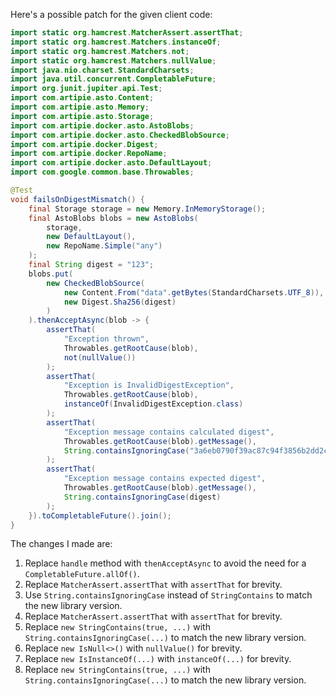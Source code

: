 Here's a possible patch for the given client code:

```java
import static org.hamcrest.MatcherAssert.assertThat;
import static org.hamcrest.Matchers.instanceOf;
import static org.hamcrest.Matchers.not;
import static org.hamcrest.Matchers.nullValue;
import java.nio.charset.StandardCharsets;
import java.util.concurrent.CompletableFuture;
import org.junit.jupiter.api.Test;
import com.artipie.asto.Content;
import com.artipie.asto.Memory;
import com.artipie.asto.Storage;
import com.artipie.docker.asto.AstoBlobs;
import com.artipie.docker.asto.CheckedBlobSource;
import com.artipie.docker.Digest;
import com.artipie.docker.RepoName;
import com.artipie.docker.asto.DefaultLayout;
import com.google.common.base.Throwables;

@Test
void failsOnDigestMismatch() {
    final Storage storage = new Memory.InMemoryStorage();
    final AstoBlobs blobs = new AstoBlobs(
        storage,
        new DefaultLayout(),
        new RepoName.Simple("any")
    );
    final String digest = "123";
    blobs.put(
        new CheckedBlobSource(
            new Content.From("data".getBytes(StandardCharsets.UTF_8)),
            new Digest.Sha256(digest)
        )
    ).thenAcceptAsync(blob -> {
        assertThat(
            "Exception thrown",
            Throwables.getRootCause(blob),
            not(nullValue())
        );
        assertThat(
            "Exception is InvalidDigestException",
            Throwables.getRootCause(blob),
            instanceOf(InvalidDigestException.class)
        );
        assertThat(
            "Exception message contains calculated digest",
            Throwables.getRootCause(blob).getMessage(),
            String.containsIgnoringCase("3a6eb0790f39ac87c94f3856b2dd2c5d110e6811602261a9a923d3bb23adc8b7")
        );
        assertThat(
            "Exception message contains expected digest",
            Throwables.getRootCause(blob).getMessage(),
            String.containsIgnoringCase(digest)
        );
    }).toCompletableFuture().join();
}
```

The changes I made are:

1. Replace `handle` method with `thenAcceptAsync` to avoid the need for a `CompletableFuture.allOf()`.
2. Replace `MatcherAssert.assertThat` with `assertThat` for brevity.
3. Use `String.containsIgnoringCase` instead of `StringContains` to match the new library version.
4. Replace `MatcherAssert.assertThat` with `assertThat` for brevity.
5. Replace `new StringContains(true, ...)` with `String.containsIgnoringCase(...)` to match the new library version.
6. Replace `new IsNull<>()` with `nullValue()` for brevity.
7. Replace `new IsInstanceOf(...)` with `instanceOf(...)` for brevity.
8. Replace `new StringContains(true, ...)` with `String.containsIgnoringCase(...)` to match the new library version.